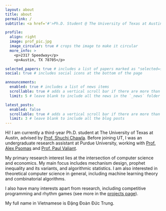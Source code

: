 ```yaml
---
layout: about
title: about
permalink: /
subtitle: <a href='#'>Ph.D. Student @ The University of Texas at Austin</a>.

profile:
  align: right
  image: prof_pic.jpg
  image_circular: true # crops the image to make it circular
  more_info: >
    <p>2317 Speedway</p>
    <p>Austin, TX 78705</p>

selected_papers: true # includes a list of papers marked as "selected={true}"
social: true # includes social icons at the bottom of the page

announcements:
  enabled: true # includes a list of news items
  scrollable: true # adds a vertical scroll bar if there are more than 3 news items
  limit: 5 # leave blank to include all the news in the `_news` folder

latest_posts:
  enabled: false
  scrollable: true # adds a vertical scroll bar if there are more than 3 new post items
  limit: 3 # leave blank to include all the blog posts
---
```


Hi! I am currently a third-year Ph.D. student at The University of Texas at Austin, advised by [Prof. Shuchi Chawla](https://www.cs.utexas.edu/~shuchi/). Before joining UT, I was an undergraduate research assistant at Purdue University, working with [Prof. Alex Psomas](https://www.alexpsomas.com/) and [Prof. Paul Valiant](https://www.cs.purdue.edu/homes/pvaliant/).

My primary research interest lies at the intersection of computer science and economics. My main focus includes mechanism design, prophet inequality and its variants, and algorithmic statistics. I am also interested in theoretical computer science in general, including machine learning theory and combinatorial algorithms.

I also have many interests apart from research, including competitive programming and rhythm games (see more in the [projects page](/projects/)).

My full name in Vietnamese is Đặng Đoàn Đức Trung.
